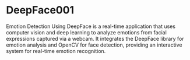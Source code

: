 # DeepFace001
Emotion Detection Using DeepFace is a real-time application that uses computer vision and deep learning to analyze emotions from facial expressions captured via a webcam. It integrates the DeepFace library for emotion analysis and OpenCV for face detection, providing an interactive system for real-time emotion recognition.
